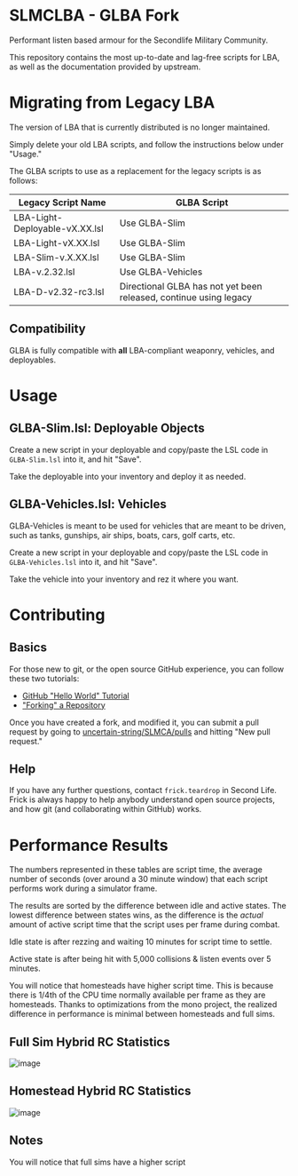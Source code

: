 # SLMCLBA - GLBA Fork
Performant listen based armour for the Secondlife Military Community.

This repository contains the most up-to-date and lag-free scripts for LBA, as well as the documentation provided by upstream. 

# Migrating from Legacy LBA
The version of LBA that is currently distributed is no longer maintained.

Simply delete your old LBA scripts, and follow the instructions below under "Usage."

The GLBA scripts to use as a replacement for the legacy scripts is as follows:

| Legacy Script Name | GLBA Script |
|--------------------|-------------|
|LBA-Light-Deployable-vX.XX.lsl|Use GLBA-Slim|
|LBA-Light-vX.XX.lsl|Use GLBA-Slim|
|LBA-Slim-v.X.XX.lsl|Use GLBA-Slim|
|LBA-v.2.32.lsl|Use GLBA-Vehicles|
|LBA-D-v2.32-rc3.lsl|Directional GLBA has not yet been released, continue using legacy|

## Compatibility
GLBA is fully compatible with **all** LBA-compliant weaponry, vehicles, and deployables.

# Usage

## GLBA-Slim.lsl: Deployable Objects

Create a new script in your deployable and copy/paste the LSL code in `GLBA-Slim.lsl` into it, and hit "Save".

Take the deployable into your inventory and deploy it as needed.

## GLBA-Vehicles.lsl: Vehicles

GLBA-Vehicles is meant to be used for vehicles that are meant to be driven, such as tanks, gunships, air ships, boats, cars, golf carts, etc.

Create a new script in your deployable and copy/paste the LSL code in `GLBA-Vehicles.lsl` into it, and hit "Save".

Take the vehicle into your inventory and rez it where you want.

# Contributing

## Basics
For those new to git, or the open source GitHub experience, you can follow these two tutorials:
- [GitHub "Hello World" Tutorial](https://guides.github.com/activities/hello-world/)
- ["Forking" a Repository](https://guides.github.com/activities/forking/)

Once you have created a fork, and modified it, you can submit a pull request by going to [uncertain-string/SLMCA/pulls](https://github.com/uncertain-string/SLMCLBA/pulls) and hitting "New pull request."

## Help
If you have any further questions, contact `frick.teardrop` in Second Life. Frick is always happy to help anybody understand open source projects, and how git (and collaborating within GitHub) works.


# Performance Results

The numbers represented in these tables are script time, the average number of seconds (over around a 30 minute window) that each script performs work during a simulator frame. 

The results are sorted by the difference between idle and active states. The lowest difference between states wins, as the difference is the _actual_ amount of active script time that the script uses per frame during combat.

Idle state is after rezzing and waiting 10 minutes for script time to settle.

Active state is after being hit with 5,000 collisions & listen events over 5 minutes.

You will notice that homesteads have higher script time. This is because there is 1/4th of the CPU time normally available per frame as they are homesteads. Thanks to optimizations from the mono project, the realized difference in performance is minimal between homesteads and full sims.

## Full Sim Hybrid RC Statistics

![image](https://user-images.githubusercontent.com/28276562/148669447-ed65f290-3571-46c6-9d1b-6e28d6a8462b.png)

## Homestead Hybrid RC Statistics

![image](https://user-images.githubusercontent.com/28276562/148669457-07c7ced3-ba6f-4fd0-bf9d-f4077c0c75b1.png)

## Notes
You will notice that full sims have a higher script